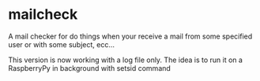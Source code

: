# mailcheck
A mail checker for do things when your receive a mail from some specified user or with some subject, ecc...

This version is now working with a log file only. The idea is to run it on a RaspberryPy in background with setsid command
